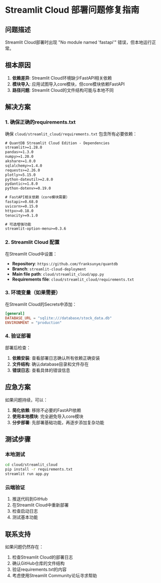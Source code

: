# Streamlit Cloud 部署问题修复指南

## 问题描述
Streamlit Cloud部署时出现 "No module named 'fastapi'" 错误，但本地运行正常。

## 根本原因
1. **依赖差异**: Streamlit Cloud环境缺少FastAPI相关依赖
2. **模块导入**: 应用试图导入core模块，但core模块依赖FastAPI
3. **路径问题**: Streamlit Cloud的文件结构可能与本地不同

## 解决方案

### 1. 确保正确的requirements.txt
确保 `cloud/streamlit_cloud/requirements.txt` 包含所有必要依赖：

```txt
# QuantDB Streamlit Cloud Edition - Dependencies
streamlit>=1.28.0
pandas>=1.3.0
numpy>=1.20.0
akshare>=1.0.0
sqlalchemy>=1.4.0
requests>=2.26.0
plotly>=5.15.0
python-dateutil>=2.8.0
pydantic>=1.8.0
python-dotenv>=0.19.0

# FastAPI相关依赖（core模块需要）
fastapi>=0.68.0
uvicorn>=0.15.0
httpx>=0.18.0
tenacity>=9.1.0

# 可选增强功能
streamlit-option-menu>=0.3.6
```

### 2. Streamlit Cloud 配置
在Streamlit Cloud中设置：

- **Repository**: `https://github.com/franksunye/quantdb`
- **Branch**: `streamlit-cloud-deployment`
- **Main file path**: `cloud/streamlit_cloud/app.py`
- **Requirements file**: `cloud/streamlit_cloud/requirements.txt`

### 3. 环境变量（如果需要）
在Streamlit Cloud的Secrets中添加：

```toml
[general]
DATABASE_URL = "sqlite:///database/stock_data.db"
ENVIRONMENT = "production"
```

### 4. 验证部署
部署后检查：

1. **依赖安装**: 查看部署日志确认所有依赖正确安装
2. **文件结构**: 确认database目录和文件存在
3. **错误日志**: 查看具体的错误信息

## 应急方案

如果问题持续，可以：

1. **简化依赖**: 移除不必要的FastAPI依赖
2. **使用本地模块**: 完全避免导入core模块
3. **分步部署**: 先部署基础功能，再逐步添加复杂功能

## 测试步骤

### 本地测试
```bash
cd cloud/streamlit_cloud
pip install -r requirements.txt
streamlit run app.py
```

### 云端验证
1. 推送代码到GitHub
2. 在Streamlit Cloud中重新部署
3. 检查启动日志
4. 测试基本功能

## 联系支持

如果问题仍然存在：
1. 检查Streamlit Cloud的部署日志
2. 确认GitHub仓库的文件结构
3. 验证requirements.txt的内容
4. 考虑使用Streamlit Community论坛寻求帮助
